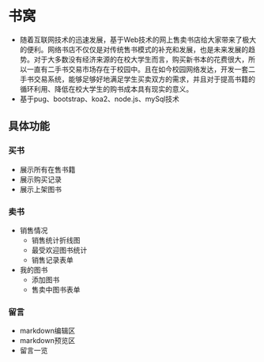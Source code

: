 # 书窝
* 随着互联网技术的迅速发展，基于Web技术的网上售卖书店给大家带来了极大的便利。网络书店不仅仅是对传统售书模式的补充和发展，也是未来发展的趋势。对于大多数没有经济来源的在校大学生而言，购买新书本的花费很大，所以一直有二手书交易市场存在于校园中。且在如今校园网络发达，开发一套二手书交易系统，能够足够好地满足学生买卖双方的需求，并且对于提高书籍的循环利用、降低在校大学生的购书成本具有现实的意义。
* 基于pug、bootstrap、koa2、node.js、mySql技术
## 具体功能
### 买书
* 展示所有在售书籍
* 展示购买记录
* 展示上架图书
### 卖书
* 销售情况
    * 销售统计折线图
    * 最受欢迎图书统计
    * 销售记录表单
* 我的图书
    * 添加图书
    * 售卖中图书表单
### 留言
* markdown编辑区
* markdown预览区
* 留言一览
